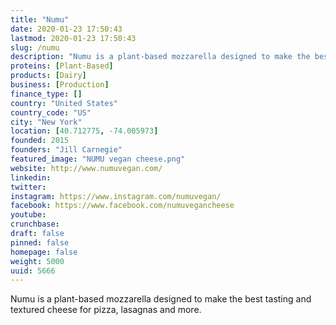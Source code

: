 ```yaml
---
title: "Numu"
date: 2020-01-23 17:50:43
lastmod: 2020-01-23 17:50:43
slug: /numu
description: "Numu is a plant-based mozzarella designed to make the best tasting and textured cheese for pizza, lasagnas and more."
proteins: [Plant-Based]
products: [Dairy]
business: [Production]
finance_type: []
country: "United States"
country_code: "US"
city: "New York"
location: [40.712775, -74.005973]
founded: 2015
founders: "Jill Carnegie"
featured_image: "NUMU vegan cheese.png"
website: http://www.numuvegan.com/
linkedin: 
twitter: 
instagram: https://www.instagram.com/numuvegan/
facebook: https://www.facebook.com/numuvegancheese
youtube: 
crunchbase: 
draft: false
pinned: false
homepage: false
weight: 5000
uuid: 5666
---
```

Numu is a plant-based mozzarella designed to make the best tasting and textured cheese for pizza, lasagnas and more.
